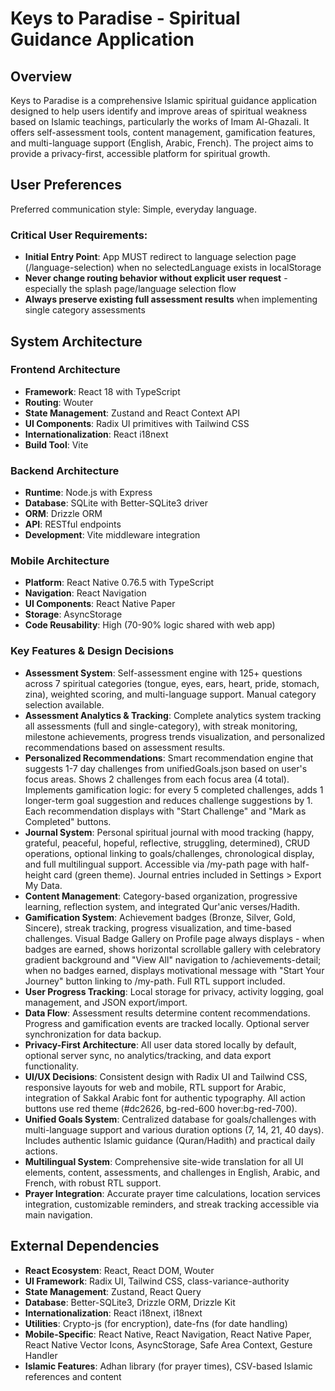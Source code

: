 # Keys to Paradise - Spiritual Guidance Application

## Overview
Keys to Paradise is a comprehensive Islamic spiritual guidance application designed to help users identify and improve areas of spiritual weakness based on Islamic teachings, particularly the works of Imam Al-Ghazali. It offers self-assessment tools, content management, gamification features, and multi-language support (English, Arabic, French). The project aims to provide a privacy-first, accessible platform for spiritual growth.

## User Preferences
Preferred communication style: Simple, everyday language.

### Critical User Requirements:
- **Initial Entry Point**: App MUST redirect to language selection page (/language-selection) when no selectedLanguage exists in localStorage
- **Never change routing behavior without explicit user request** - especially the splash page/language selection flow
- **Always preserve existing full assessment results** when implementing single category assessments

## System Architecture

### Frontend Architecture
- **Framework**: React 18 with TypeScript
- **Routing**: Wouter
- **State Management**: Zustand and React Context API
- **UI Components**: Radix UI primitives with Tailwind CSS
- **Internationalization**: React i18next
- **Build Tool**: Vite

### Backend Architecture
- **Runtime**: Node.js with Express
- **Database**: SQLite with Better-SQLite3 driver
- **ORM**: Drizzle ORM
- **API**: RESTful endpoints
- **Development**: Vite middleware integration

### Mobile Architecture
- **Platform**: React Native 0.76.5 with TypeScript
- **Navigation**: React Navigation
- **UI Components**: React Native Paper
- **Storage**: AsyncStorage
- **Code Reusability**: High (70-90% logic shared with web app)

### Key Features & Design Decisions
- **Assessment System**: Self-assessment engine with 125+ questions across 7 spiritual categories (tongue, eyes, ears, heart, pride, stomach, zina), weighted scoring, and multi-language support. Manual category selection available.
- **Assessment Analytics & Tracking**: Complete analytics system tracking all assessments (full and single-category), with streak monitoring, milestone achievements, progress trends visualization, and personalized recommendations based on assessment results.
- **Personalized Recommendations**: Smart recommendation engine that suggests 1-7 day challenges from unifiedGoals.json based on user's focus areas. Shows 2 challenges from each focus area (4 total). Implements gamification logic: for every 5 completed challenges, adds 1 longer-term goal suggestion and reduces challenge suggestions by 1. Each recommendation displays with "Start Challenge" and "Mark as Completed" buttons.
- **Journal System**: Personal spiritual journal with mood tracking (happy, grateful, peaceful, hopeful, reflective, struggling, determined), CRUD operations, optional linking to goals/challenges, chronological display, and full multilingual support. Accessible via /my-path page with half-height card (green theme). Journal entries included in Settings > Export My Data.
- **Content Management**: Category-based organization, progressive learning, reflection system, and integrated Qur'anic verses/Hadith.
- **Gamification System**: Achievement badges (Bronze, Silver, Gold, Sincere), streak tracking, progress visualization, and time-based challenges. Visual Badge Gallery on Profile page always displays - when badges are earned, shows horizontal scrollable gallery with celebratory gradient background and "View All" navigation to /achievements-detail; when no badges earned, displays motivational message with "Start Your Journey" button linking to /my-path. Full RTL support included.
- **User Progress Tracking**: Local storage for privacy, activity logging, goal management, and JSON export/import.
- **Data Flow**: Assessment results determine content recommendations. Progress and gamification events are tracked locally. Optional server synchronization for data backup.
- **Privacy-First Architecture**: All user data stored locally by default, optional server sync, no analytics/tracking, and data export functionality.
- **UI/UX Decisions**: Consistent design with Radix UI and Tailwind CSS, responsive layouts for web and mobile, RTL support for Arabic, integration of Sakkal Arabic font for authentic typography. All action buttons use red theme (#dc2626, bg-red-600 hover:bg-red-700).
- **Unified Goals System**: Centralized database for goals/challenges with multi-language support and various duration options (7, 14, 21, 40 days). Includes authentic Islamic guidance (Quran/Hadith) and practical daily actions.
- **Multilingual System**: Comprehensive site-wide translation for all UI elements, content, assessments, and challenges in English, Arabic, and French, with robust RTL support.
- **Prayer Integration**: Accurate prayer time calculations, location services integration, customizable reminders, and streak tracking accessible via main navigation.

## External Dependencies

- **React Ecosystem**: React, React DOM, Wouter
- **UI Framework**: Radix UI, Tailwind CSS, class-variance-authority
- **State Management**: Zustand, React Query
- **Database**: Better-SQLite3, Drizzle ORM, Drizzle Kit
- **Internationalization**: React i18next, i18next
- **Utilities**: Crypto-js (for encryption), date-fns (for date handling)
- **Mobile-Specific**: React Native, React Navigation, React Native Paper, React Native Vector Icons, AsyncStorage, Safe Area Context, Gesture Handler
- **Islamic Features**: Adhan library (for prayer times), CSV-based Islamic references and content